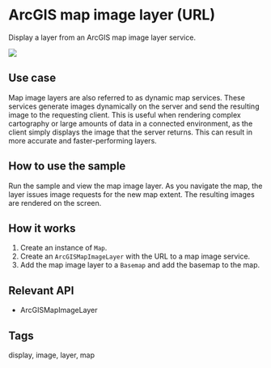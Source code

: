 # ArcGIS map image layer (URL)

Display a layer from an ArcGIS map image layer service.

![](screenshot.png)

## Use case

Map image layers are also referred to as dynamic map services. These services generate images dynamically on the server and send the resulting image to the requesting client. This is useful when rendering complex cartography or large amounts of data in a connected environment, as the client simply displays the image that the server returns. This can result in more accurate and faster-performing layers.

## How to use the sample

Run the sample and view the map image layer. As you navigate the map, the layer issues image requests for the new map extent. The resulting images are rendered on the screen.

## How it works

1. Create an instance of `Map`.
2. Create an `ArcGISMapImageLayer` with the URL to a map image service.
3. Add the map image layer to a `Basemap` and add the basemap to the map.

## Relevant API

* ArcGISMapImageLayer

## Tags

display, image, layer, map